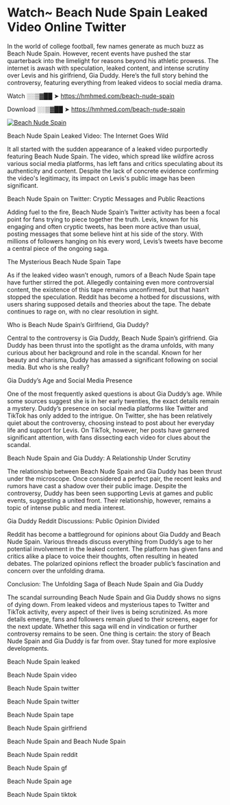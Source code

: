 # Watch~ Beach Nude Spain Leaked Video Online Twitter

In the world of college football, few names generate as much buzz as Beach Nude Spain. However, recent events have pushed the star quarterback into the limelight for reasons beyond his athletic prowess. The internet is awash with speculation, leaked content, and intense scrutiny over Levis and his girlfriend, Gia Duddy. Here’s the full story behind the controversy, featuring everything from leaked videos to social media drama.

Watch ░░▒▓██ ➤ https://hmhmed.com/beach-nude-spain

Download ░░▒▓██ ➤ https://hmhmed.com/beach-nude-spain

[![Beach Nude Spain](https://i.imgur.com/dJHk4Zq.gif)](https://hmhmed.com/beach-nude-spain)

Beach Nude Spain Leaked Video: The Internet Goes Wild

It all started with the sudden appearance of a leaked video purportedly featuring Beach Nude Spain. The video, which spread like wildfire across various social media platforms, has left fans and critics speculating about its authenticity and content. Despite the lack of concrete evidence confirming the video's legitimacy, its impact on Levis's public image has been significant.

Beach Nude Spain on Twitter: Cryptic Messages and Public Reactions

Adding fuel to the fire, Beach Nude Spain’s Twitter activity has been a focal point for fans trying to piece together the truth. Levis, known for his engaging and often cryptic tweets, has been more active than usual, posting messages that some believe hint at his side of the story. With millions of followers hanging on his every word, Levis’s tweets have become a central piece of the ongoing saga.

The Mysterious Beach Nude Spain Tape

As if the leaked video wasn’t enough, rumors of a Beach Nude Spain tape have further stirred the pot. Allegedly containing even more controversial content, the existence of this tape remains unconfirmed, but that hasn’t stopped the speculation. Reddit has become a hotbed for discussions, with users sharing supposed details and theories about the tape. The debate continues to rage on, with no clear resolution in sight.

Who is Beach Nude Spain’s Girlfriend, Gia Duddy?

Central to the controversy is Gia Duddy, Beach Nude Spain’s girlfriend. Gia Duddy has been thrust into the spotlight as the drama unfolds, with many curious about her background and role in the scandal. Known for her beauty and charisma, Duddy has amassed a significant following on social media. But who is she really?

Gia Duddy’s Age and Social Media Presence

One of the most frequently asked questions is about Gia Duddy’s age. While some sources suggest she is in her early twenties, the exact details remain a mystery. Duddy’s presence on social media platforms like Twitter and TikTok has only added to the intrigue. On Twitter, she has been relatively quiet about the controversy, choosing instead to post about her everyday life and support for Levis. On TikTok, however, her posts have garnered significant attention, with fans dissecting each video for clues about the scandal.

Beach Nude Spain and Gia Duddy: A Relationship Under Scrutiny

The relationship between Beach Nude Spain and Gia Duddy has been thrust under the microscope. Once considered a perfect pair, the recent leaks and rumors have cast a shadow over their public image. Despite the controversy, Duddy has been seen supporting Levis at games and public events, suggesting a united front. Their relationship, however, remains a topic of intense public and media interest.

Gia Duddy Reddit Discussions: Public Opinion Divided

Reddit has become a battleground for opinions about Gia Duddy and Beach Nude Spain. Various threads discuss everything from Duddy’s age to her potential involvement in the leaked content. The platform has given fans and critics alike a place to voice their thoughts, often resulting in heated debates. The polarized opinions reflect the broader public’s fascination and concern over the unfolding drama.

Conclusion: The Unfolding Saga of Beach Nude Spain and Gia Duddy

The scandal surrounding Beach Nude Spain and Gia Duddy shows no signs of dying down. From leaked videos and mysterious tapes to Twitter and TikTok activity, every aspect of their lives is being scrutinized. As more details emerge, fans and followers remain glued to their screens, eager for the next update. Whether this saga will end in vindication or further controversy remains to be seen. One thing is certain: the story of Beach Nude Spain and Gia Duddy is far from over. Stay tuned for more explosive developments.

Beach Nude Spain leaked

Beach Nude Spain video

Beach Nude Spain twitter

Beach Nude Spain twitter

Beach Nude Spain tape

Beach Nude Spain girlfriend

Beach Nude Spain and Beach Nude Spain

Beach Nude Spain reddit

Beach Nude Spain gf

Beach Nude Spain age

Beach Nude Spain tiktok